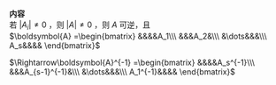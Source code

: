 **内容**    
若 $|A_i|\neq0$ ，则 $|A|\neq0$ ，则 $A$ 可逆，且    
 $\boldsymbol{A}    
=\begin{bmatrix}    
&&&&A_1\\\     
&&&A_2&\\\     
&\dots&&&\\\     
A_s&&&&    
\end{bmatrix}$     
    
 $\Rightarrow\boldsymbol{A}^{-1}    
=\begin{bmatrix}    
&&&&A_s^{-1}\\\     
&&&A_{s-1}^{-1}&\\\     
&\dots&&&\\\     
A_1^{-1}&&&&    
\end{bmatrix}$     
